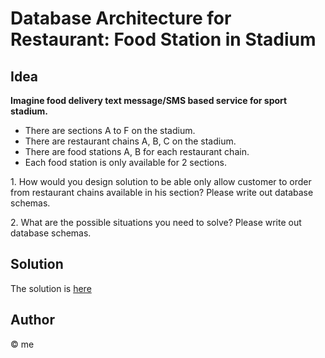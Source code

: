 # Database Architecture for Restaurant: Food Station in Stadium

## Idea

<b>Imagine food delivery text message/SMS based service for sport stadium.</b>

- There are sections A to F on the stadium.
- There are restaurant chains A, B, C on the stadium.
- There are food stations A, B for each restaurant chain.
- Each food station is only available for 2 sections.

<p>1. How would you design solution to be able only allow customer to order from restaurant chains available in his section? Please write out database schemas.</p>

<p>2. What are the possible situations you need to solve? Please write out database schemas.</p>

## Solution
The solution is [here](https://github.com/mountiv/simple-food-station-database-architecture/blob/main/database.md)

## Author

© me
